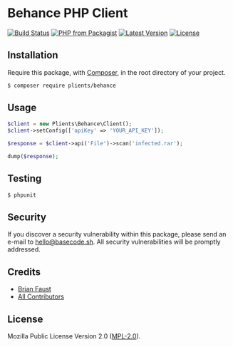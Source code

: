 # Behance PHP Client

[![Build Status](https://img.shields.io/travis/plients/Behance-PHP-Client/master.svg?style=flat-square)](https://travis-ci.org/plients/Behance-PHP-Client)
[![PHP from Packagist](https://img.shields.io/packagist/php-v/plients/behance.svg?style=flat-square)]()
[![Latest Version](https://img.shields.io/github/release/plients/Behance-PHP-Client.svg?style=flat-square)](https://github.com/plients/Behance-PHP-Client/releases)
[![License](https://img.shields.io/packagist/l/plients/Behance-PHP-Client.svg?style=flat-square)](https://packagist.org/packages/plients/Behance-PHP-Client)

## Installation

Require this package, with [Composer](https://getcomposer.org/), in the root directory of your project.

```bash
$ composer require plients/behance
```

## Usage

```php
$client = new Plients\Behance\Client();
$client->setConfig(['apiKey' => 'YOUR_API_KEY']);

$response = $client->api('File')->scan('infected.rar');

dump($response);
```

## Testing

``` bash
$ phpunit
```

## Security

If you discover a security vulnerability within this package, please send an e-mail to hello@basecode.sh. All security vulnerabilities will be promptly addressed.

## Credits

- [Brian Faust](https://github.com/faustbrian)
- [All Contributors](../../contributors)

## License

Mozilla Public License Version 2.0 ([MPL-2.0](./LICENSE)).
